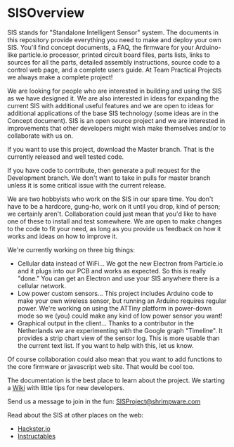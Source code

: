 # SISOverview
SIS stands for "Standalone Intelligent Sensor" system. The documents in this repository provide everything you need to make and deploy your own SIS. You'll find concept documents, a FAQ, the firmware for your Arduino-like particle.io processor, printed circuit board files, parts lists, links to sources for all the parts, detailed assembly instructions, source code to a control web page, and a complete users guide. At Team Practical Projects we always make a complete project!

We are looking for people who are interested in building and using the SIS as we have designed it.  We are also interested in ideas for expanding the current SIS with additional useful features and we are open to  ideas for additional applications of the base SIS technology (some ideas are in the Concept document). SIS is an open source project and we are interested in improvements that other developers might wish make  themselves and/or to collaborate with us on.

If you want to use this project, download the Master branch. That is the currently released and well tested code.

If you have code to contribute, then generate a pull request for the Development branch. We don't want to take in pulls for master branch unless it is some critical issue with the current release.

We are two hobbyists who work on the SIS in our spare time. You don't have to be a hardcore, gung-ho, work on it until you drop, kind of person; we certainly aren't. Collaboration could just mean that you'd like to have one of these to install and test somewhere. We are open to make changes to the code to fit your need, as long as you provide us feedback on how it works and ideas on how to improve it.

We're currently working on three big things:
* Cellular data instead of WiFi... We got the new Electron from Particle.io and it plugs into our PCB and works as expected. So this is really "done." You can get an Electron and use your SIS anywhere there is a cellular network.
* Low power custom sensors... This project includes Arduino code to make your own wireless sensor, but running an Arduino requires regular power. We're working on using the ATTiny platform in power-down mode so we (you) could make any kind of low power sensor you want!
* Graphical output in the client... Thanks to a contributor in the Netherlands we are experimenting with the Google graph "Timeline". It provides a strip chart view of the sensor log. This is more usable than the current text list. If you want to help with this, let us know.

Of course collaboration could also mean that you want to add functions to the core firmware or javascript web site. That would be cool too.

The documentation is the best place to learn about the project. We starting a [Wiki](https://github.com/TeamPracticalProjects/SISProject/wiki/Wiki-Home) with little tips for new developers.

Send us a message to join in the fun: SISProject@shrimpware.com


Read about the SIS at other places on the web:
* [Hackster.io](https://www.hackster.io/PracticalProjects/standalone-intelligent-sensor-system-cbdb44)
* [Instructables](http://www.instructables.com/id/Standalone-Intelligent-Sensor-System/)

